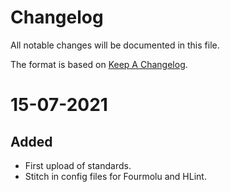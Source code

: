 # Changelog

All notable changes will be documented in this file.

The format is based on [Keep A Changelog](https://keepachangelog.com/en/1.0.0).

# 15-07-2021

## Added

* First upload of standards.
* Stitch in config files for Fourmolu and HLint.

